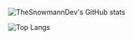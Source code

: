 
![TheSnowmannDev's GitHub stats](https://github-readme-stats.vercel.app/api?username=thesnowmanndev&count_private=true&show_icons=true&theme=tokyonight)

![Top Langs](https://github-readme-stats.vercel.app/api/top-langs/?username=thesnowmanndev)
